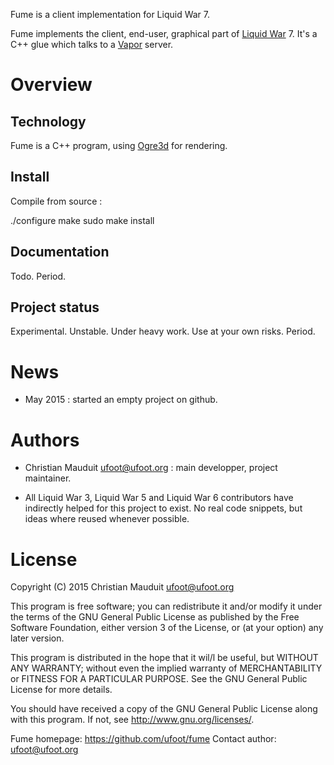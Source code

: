 Fume is a client implementation for Liquid War 7.

Fume implements the client, end-user, graphical part of
[Liquid War](http://www.ufoot.org/liquidwar) 7.
It's a C++ glue which talks to a
[Vapor](https://github.com/ufoot/vapor) server.

Overview
========

Technology
----------

Fume is a C++ program, using [Ogre3d](http://www.ogre3d.org/) for rendering.

Install
-------

Compile from source :

 ./configure
 make
 sudo make install

Documentation
-------------

Todo. Period.

Project status
--------------

Experimental. Unstable. Under heavy work. Use at your own risks. Period.

News
====

* May 2015 : started an empty project on github.

Authors
=======

* Christian Mauduit <ufoot@ufoot.org> : main developper, project
  maintainer.

* All Liquid War 3, Liquid War 5 and Liquid War 6 contributors have
  indirectly helped for this project to exist. No real code snippets,
  but ideas where reused whenever possible.

License
=======

Copyright (C)  2015  Christian Mauduit <ufoot@ufoot.org>

This program is free software; you can redistribute it and/or modify
it under the terms of the GNU General Public License as published by
the Free Software Foundation, either version 3 of the License, or
(at your option) any later version.

This program is distributed in the hope that it wil/l be useful,
but WITHOUT ANY WARRANTY; without even the implied warranty of
MERCHANTABILITY or FITNESS FOR A PARTICULAR PURPOSE.  See the
GNU General Public License for more details.

You should have received a copy of the GNU General Public License
along with this program.  If not, see <http://www.gnu.org/licenses/>.

Fume homepage:  https://github.com/ufoot/fume
Contact author: ufoot@ufoot.org

